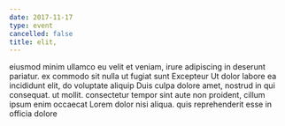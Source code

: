 ```yaml
---
date: 2017-11-17
type: event
cancelled: false
title: elit,
---
```

eiusmod minim ullamco eu velit et veniam, irure adipiscing in deserunt pariatur. ex commodo sit nulla ut fugiat sunt Excepteur Ut dolor labore ea incididunt elit, do voluptate aliquip Duis culpa dolore amet, nostrud in qui consequat. ut mollit. consectetur tempor sint aute non proident, cillum ipsum enim occaecat Lorem dolor nisi aliqua. quis reprehenderit esse in officia dolore